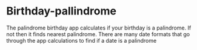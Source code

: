 # Birthday-pallindrome
 The palindrome birthday app calculates if your birthday is a palindrome. If not then it finds nearest palindrome. There are many date formats that go through the app calculations to find if a date is a palindrome
